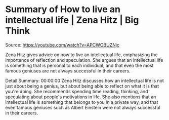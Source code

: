 # Summary of How to live an intellectual life | Zena Hitz | Big Think

Source: https://youtube.com/watch?v=APCWOBUZNjc

Zena Hitz gives advice on how to live an intellectual life, emphasizing the importance of reflection and speculation. She argues that an intellectual life is something that is personal to each individual, and that even the most famous geniuses are not always successful in their careers.

Detail Summary: 
00:00:00
Zena Hitz discusses how an intellectual life is not just about being a genius, but about being able to reflect on what it is that you're doing. She recommends spending time reading, thinking, and speculating about people's motivations in life. She also mentions that an intellectual life is something that belongs to you in a private way, and that even famous geniuses such as Albert Einstein were not always successful in their careers.

